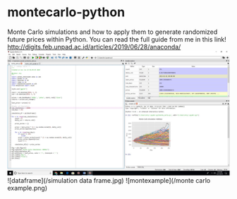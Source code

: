 # montecarlo-python
Monte Carlo simulations and how to apply them to generate randomized future prices within Python. You can read the full guide from me in this link! http://digits.feb.unpad.ac.id/articles/2019/06/28/anaconda/
![full](/done.jpg)
![dataframe](/simulation data frame.jpg)
![montexample](/monte carlo example.png)

